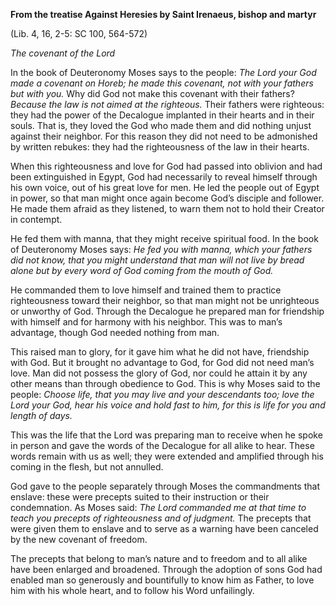 

**From the treatise Against Heresies by Saint Irenaeus, bishop and martyr**

(Lib. 4, 16, 2-5: SC 100, 564-572)

_The covenant of the Lord_

In the book of Deuteronomy Moses says to the people: _The Lord your God made a covenant on Horeb; he made this covenant, not with your fathers but with you._ Why did God not make this covenant with their fathers? _Because the law is not aimed at the righteous._ Their fathers were righteous: they had the power of the Decalogue implanted in their hearts and in their souls. That is, they loved the God who made them and did nothing unjust against their neighbor. For this reason they did not need to be admonished by written rebukes: they had the righteousness of the law in their hearts.

When this righteousness and love for God had passed into oblivion and had been extinguished in Egypt, God had necessarily to reveal himself through his own voice, out of his great love for men. He led the people out of Egypt in power, so that man might once again become God’s disciple and follower. He made them afraid as they listened, to warn them not to hold their Creator in contempt.

He fed them with manna, that they might receive spiritual food. In the book of Deuteronomy Moses says: _He fed you with manna, which your fathers did not know, that you might understand that man will not live by bread alone but by every word of God coming from the mouth of God._

He commanded them to love himself and trained them to practice righteousness toward their neighbor, so that man might not be unrighteous or unworthy of God. Through the Decalogue he prepared man for friendship with himself and for harmony with his neighbor. This was to man’s advantage, though God needed nothing from man.

This raised man to glory, for it gave him what he did not have, friendship with God. But it brought no advantage to God, for God did not need man’s love. Man did not possess the glory of God, nor could he attain it by any other means than through obedience to God. This is why Moses said to the people: _Choose life, that you may live and your descendants too; love the Lord your God, hear his voice and hold fast to him, for this is life for you and length of days._

This was the life that the Lord was preparing man to receive when he spoke in person and gave the words of the Decalogue for all alike to hear. These words remain with us as well; they were extended and amplified through his coming in the flesh, but not annulled.

God gave to the people separately through Moses the commandments that enslave: these were precepts suited to their instruction or their condemnation. As Moses said: _The Lord commanded me at that time to teach you precepts of righteousness and of judgment._ The precepts that were given them to enslave and to serve as a warning have been canceled by the new covenant of freedom.

The precepts that belong to man’s nature and to freedom and to all alike have been enlarged and broadened. Through the adoption of sons God had enabled man so generously and bountifully to know him as Father, to love him with his whole heart, and to follow his Word unfailingly.

